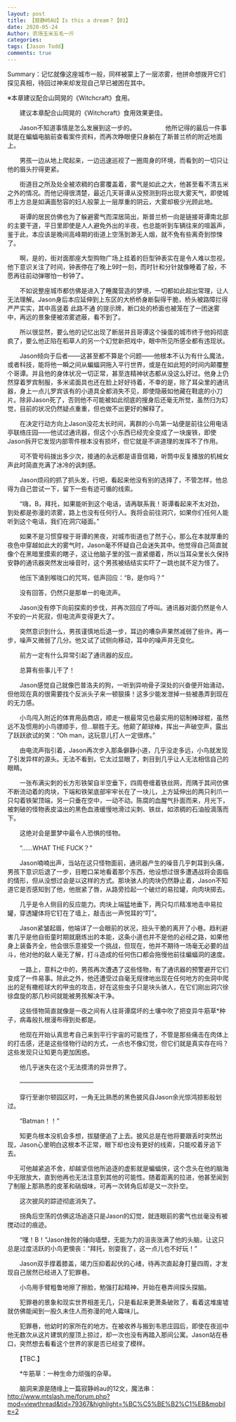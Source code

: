 ```yaml
---
layout: post
title: 【寂静岭AU】Is this a dream？【01】
date: 2020-05-24
Author: 农场玉米五毛一斤
categories: 
tags: [Jason Todd]
comments: true
---
```


Summary：记忆就像这座城市一般，同样被蒙上了一层浓雾，他拼命想拨开它们探见真相，待回过神来却发现自己早已被困在其中。

※本章建议配合山岡晃的《Witchcraft》食用。

　　建议本章配合山岡晃的《Witchcraft》食用效果更佳。

　　Jason不知道事情是怎么发展到这一步的。
　　
　　
  他所记得的最后一件事就是在蝙蝠电脑前查看案件资料，而再次睁眼便只身躺在了斯普兰桥的附近地面上。

　　男孩一边从地上爬起来，一边迅速巡视了一圈周身的环境，而看到的一切只让他的眉头拧得更紧。

　　街道目之所及处全被浓稠的白雾覆盖着，雾气是如此之大，他甚至看不清五米之外的情况。而他记得很清楚，最近几天哥谭从没预测到将出现大雾天气，即使城市上方总是如满面愁容的妇人般蒙上一层厚重的阴云，大雾却极少光顾此地。

　　哥谭的居民仿佛也为了躲避雾气而深居简出，斯普兰桥一向是链接哥谭南北部的主要干道，平日里即使是人人避免外出的半夜，也总能听到车辆往来的喧嚣声，鉴于此，本应该是晚间高峰期的街道上空荡到渺无人烟，就不免有些离奇到惊悚了。

　　啊，是的，街对面那座大型购物广场上挂着的巨型钟表实在是令人难以忽视，他下意识关注了时间，钟表停在了晚上9时一刻，而时针和分针就像睡着了般，不愿再往前动弹哪怕一秒钟了。

　　不如说整座城市都仿佛是进入了睡魔营造的梦境，一切都如此超出常理，让人无法理解。Jason身后本应延伸到上东区的大桥桥身断裂得干脆，桥头被路障拦得严严实实，其中高竖着 此路不通 的提示牌，断口处的桥面也被笼在了一团迷雾中，再远的景象便被浓雾遮蔽，看不到了。

　　所以很显然，要么他的记忆出现了断层并且哥谭这个操蛋的城市终于他妈彻底疯了，要么他正陷在稻草人的另一个幻觉新把戏中，眼中所见所感全都有违现状。

　　Jason倾向于后者——这甚至都不算是个问题——他根本不认为有什么魔法，或者科技，能将他一瞬之间从蝙蝠洞拖入平行世界，或是在如此短的时间内颠覆整个哥谭。并且他的身体状况一切正常，甚至连精神状态都从没这么好过。他身上仍然穿着罗宾制服，多米诺面具也还在脸上好好待着，不幸的是，除了耳朵里的通讯器，身上一点儿罗宾该有的小道具全都消失不见，即使隐蔽如他藏在鞋底的小刀片。除非Jason死了，否则他不可能被如此彻底的搜身后还毫无所觉，虽然归为幻觉，目前的状况仍然疑点重重，但也做不出更好的解释了。

　　在决定行动方向上Jason没花太长时间，离群的小鸟第一站便是前往公用电话亭联络庄园——他试过通讯器，但这个小东西已经完全变成了一块废铁，即使Jason拆开它发现内部零件根本没有损坏，但它就是不讲道理的发挥不了作用。

　　可不管号码拨出多少次，接通的永远都是语音信箱，听筒中反复播放的机械女声此时简直充满了冰冷的讽刺感。

　　Jason烦闷的抓了抓头发，行吧，看起来他没有别的选择了，不管怎样，他总得为自己尝试一下，留下一些有迹可循的线索。

　　“嗨，B，拜托，如果能听到这个电话，请再联系我！哥谭看起来不太对劲，到处都是弥漫的浓雾，路上也没有任何行人。我将会前往洞穴，如果你们任何人能听到这个电话，我们在洞穴碰面。”

　　如果不是习惯穿梭于哥谭的黑夜，对城市街道也了然于心，那么在本就厚重的夜色中穿越如此大的雾气时，Jason毫不怀疑自己会迷失其中。他觉得自己简直就像个在黑暗里摸索的瞎子，这让他脑子里的弦一直紧绷着，所以当耳朵里长久保持安静的通讯器突然发出噪音时，这个男孩被结结实实吓了一跳也就不足为怪了。

　　他压下涌到喉咙口的咒骂，低声回应：“B，是你吗？”

　　没有回答，仍然只是那单一的电流声。

　　Jason没有停下向前探索的步伐，并再次回应了呼叫。通讯器对面仍然是令人不安的一片死寂，但电流声变得更大了。

　　突然意识到什么，男孩谨慎地后退一步，耳边的嘈杂声果然减弱了些许。再一步，噪声又微弱了几分。他又试了试侧向移动，耳中的噪声并无变化。

　　前方一定有什么异常引起了通讯器的反应。

　　总算有些事儿干了！

　　Jason感觉自己就像巴普洛夫的狗，一听到异响骨子深处的兴奋便开始涌动，但他现在真的很需要找个反派头子来一顿狠揍！这多少能发泄掉一些被愚弄到现在的无力感。

　　小鸟闯入附近的体育用品商店，顺走一根最常见也最实用的铝制棒球棍，虽然远不及惯用的小鸟镖顺手，但…聊胜于无。他颠了颠球棒，挥出一声破空声，露出了跃跃欲试的笑：“Oh man，这玩意儿打人一定很疼。”

　　由电流声指引着，Jason再次步入那条僻静小道，几乎没走多远，小鸟就发现了引发异样的源头。无法不看到，它太过显眼了，刺目到几乎让人无法相信自己的眼睛。

　　一张布满尖刺的长方形铁架自半空垂下，四周卷缠着铁丝网，而隅于其间仿佛不断流动着的肉块，下端和铁架底部牢牢长在了一块儿，上方延伸出的两只利爪一只勾着铁架顶端，另一只垂在空中，一动不动。陈腐的血腥气扑面而来，月光下，被刺破的怪物表皮溢出的黑色血液缓慢地滑过尖刺、铁丝，如浓稠的石油般滴落而下。

　　这绝对会是噩梦中最令人恐惧的怪物。

　　“……WHAT THE FUCK？”

　　Jason喃喃出声，当站在这只怪物面前，通讯器产生的噪音几乎刺耳到头痛，男孩下意识后退了一步，目瞪口呆地看着那个东西，他设想过很多遭遇战将会面临的情形，但从没想过会是以这样的方式。那块骇人的肉块仍然静止着，Jason不知道它是否感知到了他，他抿紧了唇，从路旁捡起一个破烂的易拉罐，向肉块掷去。

　　几乎是令人侧目的反应能力。肉块上端猛地垂下，两只勾爪精准地击中易拉罐，穿透罐体将它钉在了墙上，敲击出一声悦耳的“叮”。

　　Jason紧皱起眉，他端详了一会眼前的状况，扭头干脆的离开了小巷。趋利避害几乎是他自街童时期就磨炼出的本能，这条小道也并不是他的必经之路，如果他身上装备齐全，他会很乐意接受一个挑战，但现在，他并不期待一场毫无必要的战斗，他对他的敌人毫无了解，打斗造成的任何伤口都会拖慢他前往蝙蝠洞的速度。

　　一路上，意料之中的，男孩再次遭遇了这些怪物，有了通讯器的预警避开它们变成了一件易事。除此之外，他还遭受过自毫无规律地出现在任何地方的虫洞中爬出的足有橄榄球大的甲虫的攻击，好在这些虫子只是块头骇人，在它们刚出洞穴徐徐盘旋的那几秒间就能被男孩解决干净。

　　这些怪物简直就像是一夜之间有人往哥谭腐坏的土壤中吹了把变异牛筋草*种子，病毒般扎根漫布得到处都是。

　　他现在开始认真思考自己来到平行宇宙的可能性了，不管是那些痛击在肉体上的打击感，还是这些怪物行动的方式，一点也不像幻觉，但它们就是真实存在吗？这些发现只让知更鸟更加困惑。

　　他几乎迷失在这个无法摸清的异世界了。

　　————————————

　　穿行至谢尔顿园区时，一角无比熟悉的黑色披风自Jason余光惊鸿掠影般划过。

　　“Batman！！”

　　知更鸟根本没机会多想，拔腿便追了上去。披风总是在他将要跟丢时突然出现，Jason心里明白这根本不正常，眼下却也没有更好的线索，只能咬着牙追下去。

　　可他越紧追不舍，却越坚信他所追逐的虚影就是蝙蝠侠，这个念头在他的脑海中无限放大，直到他再也无法注意到其他的可能性。随着距离的拉进，他甚至闻到了制服上那熟悉的皮革和硝烟味，可再一次转角后却是又一次扑空。

　　这次披风的踪迹彻底消失了。

　　拐角后空荡的仿佛这场追逐只是Jason的幻觉，就连眼前的雾气也丝毫没有被搅动过的痕迹。

　　“嘿！B！”Jason挫败的锤向墙壁，无能为力的沮丧涨满了他的头脑，让这只总是过度活跃的小鸟更懊丧：“拜托，别耍我了，这一点儿也不好玩！”

　　Jason双手撑着膝盖，竭力压抑着起伏的心绪，待再次直起身打量四周，才发现自己居然已经进入了犯罪巷。

　　小鸟用手臂粗鲁地擦了擦脸，勉强打起精神，开始在巷弄间探头探脑。

　　犯罪巷的景象和现实世界相差无几，只是看起来更萧条破败了，看着这堆废墟就仿佛能闻到一股久未住人而弥漫的呛人霉味儿。

　　犯罪巷，他幼时的家所在的地方。在被收养与搬到韦恩庄园后，即使在夜巡中他无数次从这片建筑的屋顶上掠过，却一次也没有再踏入那间公寓。Jason站在巷口，突然想去看看这个世界的家是否已经变了模样。

　　【TBC.】

　　*牛筋草：一种生命力顽强的杂草。

　　脑洞来源是随缘上一篇寂静岭au的12文，魔法串：http://www.mtslash.me/forum.php?mod=viewthread&tid=79367&highlight=%BC%C5%BE%B2%C1%EB&mobile=2
